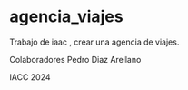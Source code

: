 # agencia_viajes
Trabajo de iaac , crear una agencia de viajes.


Colaboradores 
Pedro Diaz Arellano

IACC 2024
